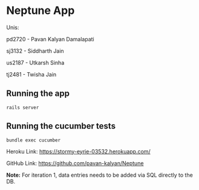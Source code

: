 # Neptune App 

Unis:

pd2720 - Pavan Kalyan Damalapati

sj3132 - Siddharth Jain

us2187 - Utkarsh Sinha

tj2481 - Twisha Jain



## Running the app

`rails server`

## Running the cucumber tests

`bundle exec cucumber`

Heroku Link: https://stormy-eyrie-03532.herokuapp.com/

GitHub Link: https://github.com/pavan-kalyan/Neptune


**Note:**
For iteration 1, data entries needs to be added via SQL directly to the DB.
